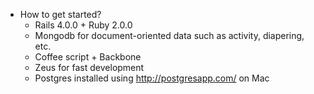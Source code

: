 * How to get started?
  - Rails 4.0.0 + Ruby 2.0.0
  - Mongodb for document-oriented data such as activity, diapering, etc.
  - Coffee script + Backbone
  - Zeus for fast development
  - Postgres installed using http://postgresapp.com/ on Mac
